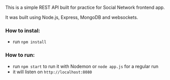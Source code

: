 This is a simple REST API built for practice for Social Network frontend app.

It was built using Node.js, Express, MongoDB and websockets.

### How to instal:
- run `npm install`

### How to run:
- run `npm start` to run it with Nodemon or `node app.js` for a regular run
- it will listen on `http://localhost:8080`
